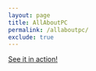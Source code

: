 ```yaml
---
layout: page
title: AllAboutPC
permalink: /allaboutpc/
exclude: true
---
```


[See it in action!](https://www.youtube.com/watch?v=Fm7WJDabT0c&ab_channel=CeciliaLi)